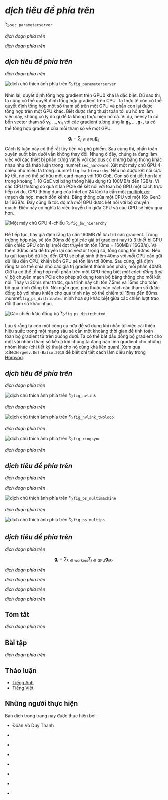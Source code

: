 <!-- ===================== Bắt đầu dịch Phần  ==================== -->
<!-- ========================================= REVISE PHẦN  - BẮT ĐẦU =================================== -->

<!--
# Parameter Servers
-->

# *dịch tiêu đề phía trên*
:label:`sec_parameterserver`

<!--
As we move from single GPUs to multiple GPUs and then to multiple servers containing multiple GPUs, 
possibly all spread out across multiple racks and network switches our algorithms for distributed and parallel training need to become much more sophisticated.
Details matter since different interconnects have very different bandwidth 
(e.g., NVLink can offer up to 100GB/s across 6 links in an appropriate setting, PCIe 3.0 16x lanes offer 16GB/s while even high speed 100 GbE Ethernet only amounts to 10GB/s).
At the same time it is unreasonable to expect that a statistical modeler be an expert in networking and systems.
-->

*dịch đoạn phía trên*

<!--
The core idea of the parameter server was introduced in :cite:`Smola.Narayanamurthy.2010` in the context of distributed latent variable models.
A description of the push and pull semantics then followed in :cite:`Ahmed.Aly.Gonzalez.ea.2012` and a description of the system and an open source library followed in :cite:`Li.Andersen.Park.ea.2014`.
In the following we will motivate the components needed for efficiency.
-->

*dịch đoạn phía trên*

<!--
## Data Parallel Training
-->

## *dịch tiêu đề phía trên*

<!--
Let us review the data parallel training approach to distributed training.
We will use this to the exclusion of all others in this section since it is significantly simpler to implement in practice.
There are virtually no use cases (besides deep learning on graphs) where any other strategy for parallelism is preferred since GPUs have plenty of memory nowadays.
:numref:`fig_parameterserver` describes the variant of data parallelism that we implemented in the previous section.
The key aspect in it is that the aggregation of gradients occurs on GPU0 before the updated parameters are rebroadcast to all GPUs.
-->

*dịch đoạn phía trên*

<!--
![Left: single GPU training; Right: a variant of multi-GPU training. It proceeds as follows. (1) we compute loss and gradient, (2) all gradients are aggregated on one GPU, (3) parameter update happens and the parameters are re-distributed to all GPUs.](../img/ps.svg)
-->

![*dịch chú thích ảnh phía trên*](../img/ps.svg)
:label:`fig_parameterserver`

<!-- ===================== Kết thúc dịch Phần 1 ===================== -->

<!-- ===================== Bắt đầu dịch Phần 2 ===================== -->


<!--
In retrospect, the decision to aggregate on GPU0 seems rather ad-hoc.
After all, we might just as well aggregate on the CPU.
In fact, we could even decide to aggregate some of the parameters on one GPU and some others on another.
Provided that the optimization algorithm supports this, there is no real reason for why we could not.
For instance, if we have four parameter vectors $\mathbf{v}_1, \ldots, \mathbf{v}_4$ with associated gradients $\mathbf{g}_1, \ldots, \mathbf{g}_4$ we could aggregate the gradients on one GPU each.
-->

Nhìn lại, quyết định tổng hợp gradient trên GPU0 khá là đặc biệt.
Dù sao thì, ta cũng có thể quyết định tổng hợp gradient trên CPU.
Ta thực tế còn có thể quyết định tổng hợp một số tham số trên một GPU và phần còn lại được tổng hợp trên một GPU khác.
Biết được rằng thuật toán tối ưu hỗ trợ làm việc này, không có lý do gì để ta không thực hiện nó cả.
Ví dụ, neesy ta có bốn vector tham số $\mathbf{v}_1, \ldots, \mathbf{v}_4$ với các gradient tương ứng là $\mathbf{g}_1, \ldots, \mathbf{g}_4$, ta có thể tổng hợp gradient của mỗi tham số về một GPU.


$$\mathbf{g}_{i} = \sum_{j \in \mathrm{GPU}} \mathbf{g}_{ij}$$


<!--
This reasoning seems arbitrary and frivolous.
After all, the math is the same throughout.
However, we are dealing with real physical hardware where different buses have different bandwidth as discussed in :numref:`sec_hardware`.
Consider a real 4-way GPU server as described in :numref:`fig_bw_hierarchy`.
If it is particularly well connected, it might have a 100 GbE network card.
More typical numbers are in the 1-10 GbE range with an effective bandwidth of 100MB/s to 1GB/s.
Since the CPUs have too few PCIe lanes to connect to all GPUs directly 
(e.g., consumer grade Intel CPUs have 24 lanes) we need a [multiplexer](https://www.broadcom.com/products/pcie-switches-bridges/pcie-switches).
The bandwidth from the CPU on a 16x Gen3 link is 16GB/s.
This is also the speed at which *each* of the GPUs is connected to the switch. This means that it is more effective to communicate between the
-->

Cách lý luận này có thể rất tùy tiện và phù phiếm.
Sau cùng thì, phần toán xuyên suốt bên dưới vẫn không thay đổi.
Nhưng ở đây, chúng ta đang làm việc với các thiết bị phần cứng vật lý với các bus có những băng thông khác nhau như đã thảo luận trong :numref:`sec_hardware`.
Xét một máy chủ GPU 4-chiều như miêu tả trong :numref:`fig_bw_hierarchy`.
Nếu nó được kết nối cực kỳ tốt, nó có thể sở hữu một card mạng với 100 GbE.
Con số chi tiết hơn là ở trong khoảng 1-10 GbE với băng thông hiệu dụng từ 100MB/s đến 1GB/s.
Vì các CPU thường có quá ít làn PCIe để kết nối với toàn bộ GPU một cách trực tiếp
(ví dụ, CPU thông dụng của Intel có 24 làn) ta cần một [multiplexer](https://www.broadcom.com/products/pcie-switches-bridges/pcie-switches) (mạch đa hợp, mạch dồn kênh).
Băng thông của một CPU với một 16x Gen3 là 16GB/s.
Đây cũng là tốc độ mà *mỗi* GPU được kết nối với bộ chuyển mạch. Điều này có nghĩa là việc truyền tin giữa CPU và các GPU sẽ hiệu quả hơn.

<!--
![A 4-way GPU server.](../img/bw-hierarchy.svg)
-->

![Một máy chủ GPU 4-chiều](../img/bw-hierarchy.svg)
:label:`fig_bw_hierarchy`

<!--
For the sake of the argument let us assume that the gradients 'weigh' 160MB.
In this case it takes 30ms to send the gradients from all 3 remaining GPUs to the fourth one (each transfer takes 10ms = 160MB / 16 GB/s).
Add another 30ms to transmit the weight vectors back we arrive at a total of 60ms.
If we send all data to the CPU we incur a penalty of 40ms since *each* of the four GPUs needs to send the data to the CPU, yielding a total of 80ms.
Lastly assume that we are able to split the gradients into 4 parts of 40MB each.
Now we can aggregate each of the parts on a different GPU *simultaneously* since the PCIe switch offers a full-bandwidth operation between all links.
Instead of 30ms this takes 7.5ms, yielding a total of 15ms for a synchronization operation.
In short, depending on how we synchronize parameters the same operation can take anywhere from 15ms to 80ms.
:numref:`fig_ps_distributed` depicts the different strategies for exchanging parameters.
-->

Để tiếp tục, hãy giả định rằng ta cần 160MB để lưu trữ các gradient.
Trong trường hợp này, sẽ tốn 30ms để gửi các giá trị gradient này từ 3 thiết bị GPU đến chiếc GPU còn lại (mỗi đợt truyền tin tốn 10ms = 160MB / 16GB/s).
Và thêm 30ms nữa để truyền lại các vector trọng số, tổng cộng tốn 60ms.
Nếu ta gửi toàn bộ dữ liệu đến CPU sẽ phát sinh thêm 40ms với *mỗi* GPU cần gửi dữ liệu đến CPU, khiến bốn GPU sẽ tốn lên tới 80ms.
Sau cùng, giả định rằng ta có thể chia nhỏ các giá trị gradient thành bốn phần, mỗi phần 40MB.
Giờ ta có thể tổng hợp mỗi phần trên một GPU riêng biệt *một cách đồng thời* vì bộ chuyển mạch PCIe cho phép sử dụng toàn bộ băng thông cho mỗi kết nối.
Thay vì 30ms như trước, quá trình này chỉ tốn 7.5ms và 15ms cho toàn bộ quá trình đồng bộ.
Nói ngắn gọn, phụ thuộc vào cách các tham số được đồng bộ với nhau khiến cho quá trình này có thể chiếm từ 15ms đến 80ms.
:numref:`fig_ps_distributed` minh họa sự khác biệt giữa các chiến lượt trao đổi tham số khác nhau.

<!--
![Synchronization strategies.](../img/ps-distributed.svg)
-->

![Các chiến lược đồng bộ](../img/ps-distributed.svg)
:label:`fig_ps_distributed`

<!--
Note that we have yet another tool at our disposal when it comes to improving performance: in a deep network it takes some time to compute all gradients from the top to the bottom.
We can begin synchronizing gradients for some parameter groups even while we are still busy computing them for others (the technical details for that are somewhat involved).
See e.g., :cite:`Sergeev.Del-Balso.2018` for details on how to do this in [Horovod](https://github.com/horovod/horovod).
-->

Lưu ý rằng ta còn một công cụ nữa để sử dụng khi nhắc tới việc cải thiện hiệu suất: trong một mạng sâu sẽ cần một khoảng thời gian để tính toán toàn bộ gradient từ trên xuống dưới.
Ta có thể bắt đầu đồng bộ gradient cho một vài nhóm tham số kể cả khi chúng ta đang bận tính gradient cho những nhóm khác (chi tiết kỹ thuật cho nó cũng khá liên quan).
Xem qua :cite:`Sergeev.Del-Balso.2018` để biết chi tiết cách làm điều này trong [Horovod](https://github.com/horovod/horovod).

<!-- ===================== Kết thúc dịch Phần 2 ===================== -->

<!-- ===================== Bắt đầu dịch Phần 3 ===================== -->

<!--
## Ring Synchronization
-->

## *dịch tiêu đề phía trên*

<!--
When it comes to synchronization on modern deep learning hardware we often encounter significantly bespoke network connectivity.
For instance, the AWS P3.16xlarge and NVIDIA DGX-2 instances share the connectivity structure of :numref:`fig_nvlink`.
Each GPU connects to a host CPU via a PCIe link which operates at best at 16 GB/s.
Additionally each GPU also has 6 NVLink connections, each of which is capable of transferring 300 Gbit/s bidirectionally.
This amounts to around 18 GB/s per link per direction.
In short, the aggregate NVLink bandwidth is significantly higher than the PCIe bandwidth.
The question is how to use it most efficiently.
-->

*dịch đoạn phía trên*

<!--
![NVLink connectivity on 8GPU V100 servers (image courtesy of NVIDIA).](../img/nvlink.svg)
-->

![*dịch chú thích ảnh phía trên*](../img/nvlink.svg)
:label:`fig_nvlink`

<!--
It turns out :cite:`Wang.Li.Liberty.ea.2018` that the optimal synchronization strategy is to decompose the network into two rings and to use them to synchronize data directly.
:numref:`fig_nvlink_twoloop` illustrates that the network can be decomposed into one ring (1-2-3-4-5-6-7-8-1) with double NVLink bandwidth and into one (1-4-6-3-5-8-2-7-1) with regular bandwidth.
Designing an efficient synchronization protocol in this case is nontrivial.
-->

*dịch đoạn phía trên*

<!--
![Decomposition of the NVLink network into two rings.](../img/nvlink-twoloop.svg)
-->

![*dịch chú thích ảnh phía trên*](../img/nvlink-twoloop.svg)
:label:`fig_nvlink_twoloop`

<!--
Consider the following thought experiment: given a ring of $n$ compute nodes (or GPUs) we can send gradients from the first to the second node.
There it is added to the local gradient and sent on to the third node, and so on.
After $n-1$ steps the aggregate gradient can be found in the last-visited node.
That is, the time to aggregate gradients grows linearly with the number of nodes.
But if we do this the algorithm is quite inefficient.
After all, at any time there is only one of the nodes communicating.
What if we broke the gradients into $n$ chunks and started synchronizing chunk $i$ starting at node $i$.
Since each chunk is of site $1/n$ the total time is now $(n-1)/n \approx 1$.
In other words, the time spent to aggregate gradients *does not grow* as we increase the size of the ring.
This is quite an astonishing result.
:numref:`fig_ringsync` illustrates the sequence of steps on $n=4$ nodes.
-->

*dịch đoạn phía trên*

<!-- ===================== Kết thúc dịch Phần 3 ===================== -->

<!-- ===================== Bắt đầu dịch Phần 4 ===================== -->

<!--
![Ring synchronization across 4 nodes. Each node starts transmitting parts of gradients to its left neighbor until the assembled gradient can be found in its right neighbor.](../img/ringsync.svg)
-->

![*dịch chú thích ảnh phía trên*](../img/ringsync.svg)
:label:`fig_ringsync`

<!--
If we use the same example of synchronizing 160MB across 8 V100 GPUs we arrive at approximately $2 \cdot 160 \mathrm{MB} / (3 \cdot 18 \mathrm{GB/s}) \approx 6 \mathrm{ms}$.
This is quite a bit better than using the PCIe bus, even though we are now using 8 GPUs.
Note that in practice these numbers are quite a bit worse, since deep learning frameworks often fail to assemble communication into large burst transfers. Moreover, timing is critical.
Note that there is a common misconception that ring synchronization is fundamentally different from other synchronization algorithms.
The only difference is that the synchronization path is somewhat more elaborate when compared to a simple tree.
-->

*dịch đoạn phía trên*

<!-- ========================================= REVISE PHẦN 1 - KẾT THÚC ===================================-->

<!-- ========================================= REVISE PHẦN 2 - BẮT ĐẦU ===================================-->

<!--
## Multi-Machine Training
-->

## *dịch tiêu đề phía trên*

<!--
Distributed training on multiple machines adds a further challenge: 
we need to communicate with servers that are only connected across a comparatively lower bandwidth fabric which can be over an order of magnitude slower in some cases.
Synchronization across devices is tricky.
After all, different machines running training code will have subtly different speed.
Hence we need to *synchronize* them if we want to use synchronous distributed optimization.
:numref:`fig_ps_multimachine` illustrates how distributed parallel training occurs.
-->

*dịch đoạn phía trên*

<!--
1. A (different) batch of data is read on each machine, split across multiple GPUs and transferred to GPU memory. There predictions and gradients are computed on each GPU batch separately.
2. The gradients from all local GPUs are aggregated on one GPU (or alternatively parts of it are aggregated over different GPUs.
3. The gradients are sent to the CPU.
4. The CPU sends the gradients to a central parameter server which aggregates all the gradients.
5. The aggregate gradients are then used to update the weight vectors and the updated weight vectors are broadcast back to the individual CPUs.
6. The information is sent to one (or multiple) GPUs.
7. The updated weight vectors are spread across all GPUs.
-->

*dịch đoạn phía trên*

<!--
![Multi-machine multi-GPU distributed parallel training.](../img/ps-multimachine.svg)
-->

![*dịch chú thích ảnh phía trên*](../img/ps-multimachine.svg)
:label:`fig_ps_multimachine`

<!-- ===================== Kết thúc dịch Phần 4 ===================== -->

<!-- ===================== Bắt đầu dịch Phần 5 ===================== -->

<!--
Each of these operations seems rather straightforward.
And, indeed, they can be carried out efficiently *within* a single machine.
Once we look at multiple machines, though, we can see that the central parameter server becomes the bottleneck.
After all, the bandwidth per server is limited, hence for $m$ workers the time it takes to send all gradients to the server is $O(m)$.
We can break through this barrier by increasing the number of servers to $n$.
At this point each server only needs to store $O(1/n)$ of the parameters, hence the total time for updates and optimization becomes $O(m/n)$.
Matching both numbers yields constant scaling regardless of how many workers we are dealing with.
In practice we use the *same* machines both as workers and as servers.
:numref:`fig_ps_multips` illustrates the design.
See also :cite:`Li.Andersen.Park.ea.2014` for details.
In particular, ensuring that multiple machines work without unreasonable delays is nontrivial.
We omit details on barriers and will only briefly touch on synchronous and asynchronous updates below.
-->

*dịch đoạn phía trên*

<!--
![Top - a single parameter server is a bottleneck since its bandwidth is finite. Bottom - multiple parameter servers store parts of the parameters with aggregate bandwidth.](../img/ps-multips.svg)
-->

![*dịch chú thích ảnh phía trên*](../img/ps-multips.svg)
:label:`fig_ps_multips`

<!--
## (key,value) Stores
-->

## *dịch tiêu đề phía trên*

<!--
Implementing the steps required for distributed multi-GPU training in practice is nontrivial.
In particular, given the many different choices that we might encounter.
This is why it pays to use a common abstraction, namely that of a (key,value) store with redefined update semantics.
Across many servers and many GPUs the gradient computation can be defined as
-->

*dịch đoạn phía trên*


$$\mathbf{g}_{i} = \sum_{k \in \mathrm{workers}} \sum_{j \in \mathrm{GPU}} \mathbf{g}_{ijk}.$$

<!--
The key aspect in this operation is that it is a *commutative reduction*, that is, it turns many vectors into one and the order in which the operation is applied does not matter.
This is great for our purposes since we do not (need to) have fine grained control over when which gradient is received.
Note that it is possible for us to perform the reduction stagewise.
Furthermore, note that this operation is independent between blocks $i$ pertaining to different parameters (and gradients).
-->

*dịch đoạn phía trên*

<!-- ===================== Kết thúc dịch Phần 5 ===================== -->

<!-- ===================== Bắt đầu dịch Phần 6 ===================== -->

<!--
This allows us to define the following two operations: push, which accumulates gradients, and pull, which retrieves aggregate gradients.
Since we have many different sets of gradients (after all, we have many layers), we need to index the gradients with a key $i$.
This similarity to (key,value) stores, such as the one introduced in Dynamo :cite:`DeCandia.Hastorun.Jampani.ea.2007` is not by coincidence.
They, too, satisfy many similar characteristics, in particular when it comes to distributing the parameters across multiple servers.
-->

*dịch đoạn phía trên*

<!--
* **push(key, value)** sends a particular gradient (the value) from a worker to a common storage. There the parameter is aggregated, e.g., by summing it up.
* **pull(key, value)** retrieves an aggregate parameter from common storage, e.g., after combining the gradients from all workers.
-->

*dịch đoạn phía trên*

<!--
By hiding all the complexity about synchronization behind a simple push and pull operation we can decouple the concerns of the statistical modeler 
who wants to be able to express optimization in simple terms and the systems engineer who needs to deal with the complexity inherent in distributed synchronization.
In the next section we will experiment with such a (key,value) store in practice.
-->

*dịch đoạn phía trên*

<!-- ===================== Kết thúc dịch Phần 6 ===================== -->

<!-- ===================== Bắt đầu dịch Phần 7 ===================== -->

<!--
## Summary
-->

## Tóm tắt

<!--
* Synchronization needs to be highly adaptive to specific network infrastructure and connectivity within a server. This can make a significant difference to the time it takes to synchronize.
* Ring-synchronization can be optimal for P3 and DGX-2 servers. For others possibly not so much.
* A hierarchical synchronization strategy works well when adding multiple parameter servers for increased bandwidth.
* Asynchronous communication (while computation is still ongoing) can improve performance.
-->

*dịch đoạn phía trên*

<!--
## Exercises
-->

## Bài tập

<!--
1. Can you increase the ring synchronization even further? Hint: you can send messages in both directions.
2. Fully asynchronous. Some delays permitted?
3. Fault tolerance. How? What if we lose a server? Is this a problem?
4. Checkpointing
5. Tree aggregation. Can you do it faster?
6. Other reductions (commutative semiring).
-->

*dịch đoạn phía trên*

<!-- ===================== Kết thúc dịch Phần 7 ===================== -->
<!-- ========================================= REVISE PHẦN 2 - KẾT THÚC ===================================-->


## Thảo luận
* [Tiếng Anh](https://discuss.mxnet.io/t/5319)
* [Tiếng Việt](https://forum.machinelearningcoban.com/c/d2l)

## Những người thực hiện
Bản dịch trong trang này được thực hiện bởi:
<!--
Tác giả của mỗi Pull Request điền tên mình và tên những người review mà bạn thấy
hữu ích vào từng phần tương ứng. Mỗi dòng một tên, bắt đầu bằng dấu `*`.

Tên đầy đủ của các reviewer có thể được tìm thấy tại https://github.com/aivivn/d2l-vn/blob/master/docs/contributors_info.md
-->

* Đoàn Võ Duy Thanh
<!-- Phần 1 -->
* 

<!-- Phần 2 -->
* 

<!-- Phần 3 -->
* 

<!-- Phần 4 -->
* 

<!-- Phần 5 -->
* 

<!-- Phần 6 -->
* 

<!-- Phần 7 -->
* 
